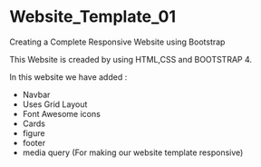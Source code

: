 # Website_Template_01
Creating a Complete Responsive Website using Bootstrap 

This Website is creaded by using HTML,CSS and BOOTSTRAP 4.

In this website we have added : 
 * Navbar
 * Uses Grid Layout 
 * Font Awesome icons
 * Cards 
 * figure 
 * footer
 * media query (For making our website template responsive)


